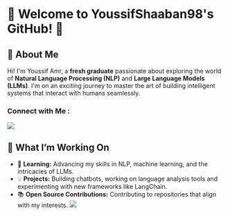 # 🌟 Welcome to YoussifShaaban98's GitHub! 🌟

## 👋 About Me  
Hi! I'm Youssif Amr, a **fresh graduate** passionate about exploring the world of **Natural Language Processing (NLP)** and **Large Language Models (LLMs)**. I'm on an exciting journey to master the art of building intelligent systems that interact with humans seamlessly.  

### Connect with Me :

<a href="https://www.linkedin.com/in/youssif-shaaban/" target="_blank"><img src="https://img.shields.io/badge/-Yousef%20Dergham-0077B5?style=for-the-badge&logo=Linkedin&logoColor=white"/></a>


## 🚀 What I’m Working On  
- 🌱 **Learning:** Advancing my skills in NLP, machine learning, and the intricacies of LLMs.  
- 💡 **Projects:** Building chatbots, working on language analysis tools and experimenting with new frameworks like LangChain.  
- 📚 **Open Source Contributions:** Contributing to repositories that align with my interests.
[![](https://visitcount.itsvg.in/api?id=YoussifShaaban98&label=Profile%20Views&color=12&icon=6&pretty=true)](https://visitcount.itsvg.in)
